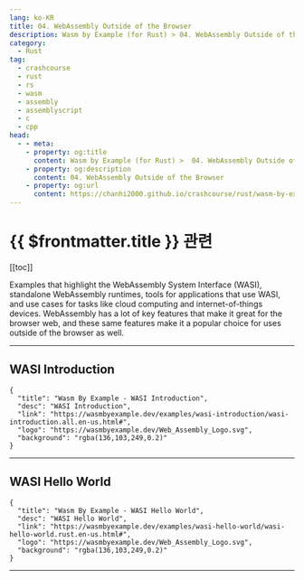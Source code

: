 ```yaml
---
lang: ko-KR
title: 04. WebAssembly Outside of the Browser
description: Wasm by Example (for Rust) > 04. WebAssembly Outside of the Browser
category: 
  - Rust
tag: 
  - crashcourse
  - rust
  - rs
  - wasm 
  - assembly
  - assemblyscript
  - c 
  - cpp
head: 
  - - meta:
    - property: og:title
      content: Wasm by Example (for Rust) >  04. WebAssembly Outside of the Browser
    - property: og:description
      content: 04. WebAssembly Outside of the Browser
    - property: og:url
      content: https://chanhi2000.github.io/crashcourse/rust/wasm-by-example/04-webassembly-outside-of-the-browser.html
---
```


# {{ $frontmatter.title }} 관련



[[toc]]

Examples that highlight the WebAssembly System Interface (WASI), standalone WebAssembly runtimes, tools for applications that use WASI, and use cases for tasks like cloud computing and internet-of-things devices. WebAssembly has a lot of key features that make it great for the browser web, and these same features make it a popular choice for uses outside of the browser as well.

---

## WASI Introduction

```component VPCard
{
  "title": "Wasm By Example - WASI Introduction",
  "desc": "WASI Introduction",
  "link": "https://wasmbyexample.dev/examples/wasi-introduction/wasi-introduction.all.en-us.html#",
  "logo": "https://wasmbyexample.dev/Web_Assembly_Logo.svg",
  "background": "rgba(136,103,249,0.2)"
}
```

---

## WASI Hello World

```component VPCard
{
  "title": "Wasm By Example - WASI Hello World",
  "desc": "WASI Hello World",
  "link": "https://wasmbyexample.dev/examples/wasi-hello-world/wasi-hello-world.rust.en-us.html#",
  "logo": "https://wasmbyexample.dev/Web_Assembly_Logo.svg",
  "background": "rgba(136,103,249,0.2)"
}
```

---
